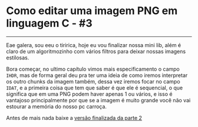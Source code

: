 # Como editar uma imagem PNG em linguagem C - #3

---

Eae galera, sou eeu o tiririca, hoje eu vou finalizar nossa mini lib, além é claro de um algoritmozinho com vários filtros para deixar nossas imagens estilosas.

Bora começar, no ultimo capítulo vimos mais especificamento o campo `IHDR`, mas de forma geral deu pra ter uma ideia de como iremos interpretar os outro chunks da imagem também, dessa vez iremos focar no campo `IDAT`, e a primeira coisa que tem que saber é que ele é sequencial, o que significa que em uma PNG podem haver apenas 1 ou vários, e isso é vantajoso principalmente por que se a imagem é muito grande você não vai estourar a memória do nosso pc carroça.

Antes de mais nada baixe a [versão finalizada da parte 2](https://gist.github.com/plankiton/8195dbe53d129ed65acb1011bd42b460)